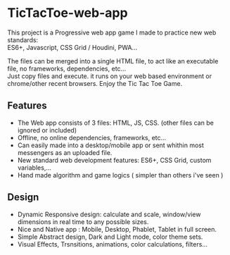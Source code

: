 # TicTacToe-web-app
This project is a Progressive web app game I made to practice new web standards:  
ES6+, Javascript, CSS Grid / Houdini, PWA...

The files can be merged into a single HTML file, to act like an executable file, no frameworks, dependencies, etc...  
Just copy files and execute. it runs on your web based environment or chrome/other recent browsers.
Enjoy the Tic Tac Toe Game.

## Features
- The Web app consists of 3 files: HTML, JS, CSS. (other files can be ignored or included)  
- Offline, no online dependencies, frameworks, etc...  
- Can easily made into a desktop/mobile app or sent whithin most messengers as an uploaded file.  
- New standard web development features: ES6+, CSS Grid, custom variables,...  
- Hand made algorithm and game logics ( simpler than others i've seen )  

## Design
- Dynamic Responsive design: calculate and scale, window/view  dimensions in real time to any possible sizes.  
- Nice and Native app : Mobile, Desktop, Phablet, Tablet in full screen.
- Simple Abstract design, Dark and Light mode, color theme sets.
- Visual Effects, Trsnsitions, animations, color calculations, filters...

